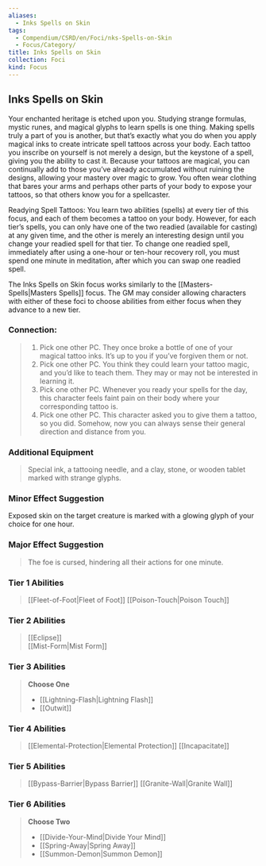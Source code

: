 ```yaml
---
aliases:
  - Inks Spells on Skin
tags:
  - Compendium/CSRD/en/Foci/nks-Spells-on-Skin
  - Focus/Category/
title: Inks Spells on Skin
collection: Foci
kind: Focus
---
```

## Inks Spells on Skin  
Your enchanted heritage is etched upon you. Studying strange formulas, mystic runes, and magical glyphs to learn spells is one thing. Making spells truly a part of you is another, but that’s exactly what you do when you apply magical inks to create intricate spell tattoos across your body. Each tattoo you inscribe on yourself is not merely a design, but the keystone of a spell, giving you the ability to cast it. Because your tattoos are magical, you can continually add to those you’ve already accumulated without ruining the designs, allowing your mastery over magic to grow. You often wear clothing that bares your arms and perhaps other parts of your body to expose your tattoos, so that others know you for a spellcaster.

Readying Spell Tattoos: You learn two abilities (spells) at every tier of this focus, and each of them becomes a tattoo on your body. However, for each tier’s spells, you can only have one of the two readied (available for casting) at any given time, and the other is merely an interesting design until you change your readied spell for that tier. To change one readied spell, immediately after using a one-hour or ten-hour recovery roll, you must spend one minute in meditation, after which you can swap one readied spell.

The Inks Spells on Skin focus works similarly to the [[Masters-Spells|Masters Spells]] focus. The GM may consider allowing characters with either of these foci to choose abilities from either focus when they advance to a new tier.


### Connection: 
>1. Pick one other PC. They once broke a bottle of one of your magical tattoo inks. It’s up to you if you’ve forgiven them or not.
>2. Pick one other PC. You think they could learn your tattoo magic, and you’d like to teach them. They may or may not be interested in learning it.
>3. Pick one other PC. Whenever you ready your spells for the day, this character feels faint pain on their body where your corresponding tattoo is.
>4. Pick one other PC. This character asked you to give them a tattoo, so you did. Somehow, now you can always sense their general direction and distance from you.
### Additional Equipment
>Special ink, a tattooing needle, and a clay, stone, or wooden tablet marked with strange glyphs.
### Minor Effect Suggestion 
Exposed skin on the target creature is marked with a glowing glyph of your choice for one hour.
### Major Effect Suggestion
>The foe is cursed, hindering all their actions for one minute.



### Tier 1 Abilities  
> [[Fleet-of-Foot|Fleet of Foot]]
> [[Poison-Touch|Poison Touch]]  


### Tier 2 Abilities  
> [[Eclipse]]  
> [[Mist-Form|Mist Form]]  

### Tier 3 Abilities  
> **Choose One**  
>- [[Lightning-Flash|Lightning Flash]]  
>- [[Outwit]]  

### Tier 4 Abilities  
> [[Elemental-Protection|Elemental Protection]]
> [[Incapacitate]]  

### Tier 5 Abilities  
> [[Bypass-Barrier|Bypass Barrier]]
> [[Granite-Wall|Granite Wall]]  


### Tier 6 Abilities  
> **Choose Two**  
>- [[Divide-Your-Mind|Divide Your Mind]]  
>- [[Spring-Away|Spring Away]]
>- [[Summon-Demon|Summon Demon]]